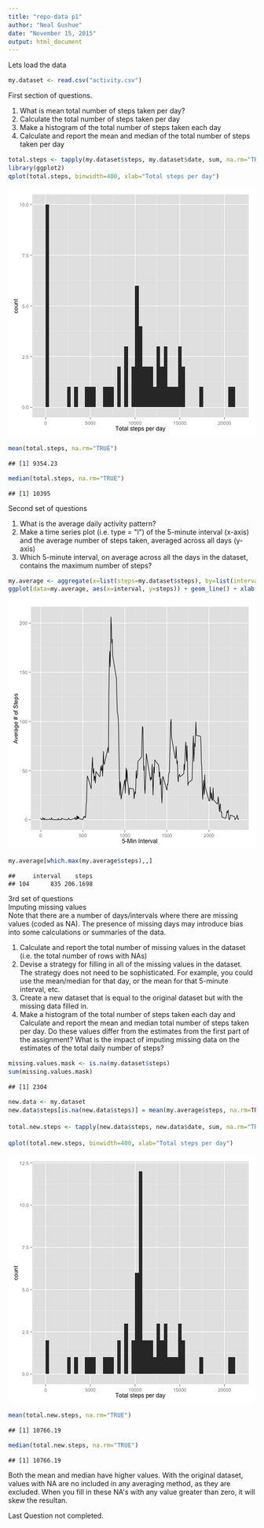 ```yaml
---
title: "repo-data p1"
author: "Neal Gushue"
date: "November 15, 2015"
output: html_document
---
```

Lets load the data 

```r
my.dataset <- read.csv("activity.csv")
```

First section of questions.  
1. What is mean total number of steps taken per day?  
2. Calculate the total number of steps taken per day  
3. Make a histogram of the total number of steps taken each day  
4. Calculate and report the mean and median of the total number of steps taken per day  

```r
total.steps <- tapply(my.dataset$steps, my.dataset$date, sum, na.rm="TRUE")
library(ggplot2)
qplot(total.steps, binwidth=400, xlab="Total steps per day")
```

![plot of chunk unnamed-chunk-2](figure/unnamed-chunk-2-1.png) 

```r
mean(total.steps, na.rm="TRUE")
```

```
## [1] 9354.23
```

```r
median(total.steps, na.rm="TRUE")
```

```
## [1] 10395
```

Second set of questions  
1. What is the average daily activity pattern?  
2. Make a time series plot (i.e. type = "l") of the 5-minute interval (x-axis) and the average number of steps taken, averaged across all days (y-axis)  
3. Which 5-minute interval, on average across all the days in the dataset, contains the maximum number of steps?  

```r
my.average <- aggregate(x=list(steps=my.dataset$steps), by=list(interval=my.dataset$interval), mean, na.rm="TRUE")
ggplot(data=my.average, aes(x=interval, y=steps)) + geom_line() + xlab("5-Min Interval") + ylab("Average # of Steps")
```

![plot of chunk unnamed-chunk-3](figure/unnamed-chunk-3-1.png) 

```r
my.average[which.max(my.average$steps),,]
```

```
##     interval    steps
## 104      835 206.1698
```

3rd set of questions   
Imputing missing values  
Note that there are a number of days/intervals where there are missing values (coded as NA). The presence of missing days may introduce bias into some calculations or summaries of the data.  

1. Calculate and report the total number of missing values in the dataset (i.e. the total number of rows with NAs)  
2. Devise a strategy for filling in all of the missing values in the dataset. The strategy does not need to be sophisticated. For example, you could use the mean/median for that day, or the mean for that 5-minute interval, etc.  
3. Create a new dataset that is equal to the original dataset but with the missing data filled in.  
4. Make a histogram of the total number of steps taken each day and Calculate and report the mean and median total number of steps taken per day. Do these values differ from the estimates from the first part of the assignment? What is the impact of imputing missing data on the estimates of the total daily number of steps?  

```r
missing.values.mask <- is.na(my.dataset$steps)
sum(missing.values.mask)
```

```
## [1] 2304
```

```r
new.data <- my.dataset
new.data$steps[is.na(new.data$steps)] = mean(my.average$steps, na.rm=TRUE)

total.new.steps <- tapply(new.data$steps, new.data$date, sum, na.rm="TRUE")

qplot(total.new.steps, binwidth=400, xlab="Total steps per day")
```

![plot of chunk unnamed-chunk-4](figure/unnamed-chunk-4-1.png) 

```r
mean(total.new.steps, na.rm="TRUE")
```

```
## [1] 10766.19
```

```r
median(total.new.steps, na.rm="TRUE")
```

```
## [1] 10766.19
```
Both the mean and median have higher values.  With the original dataset, values with NA are no included in any averaging method, as they are excluded.  When you fill in these NA's with any value greater than zero, it will skew the resultan. 

Last Question not completed.  




